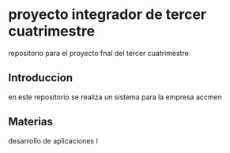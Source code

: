 # proyecto integrador de tercer cuatrimestre
repositorio para el proyecto fnal del tercer cuatrimestre
## Introduccion
en este repositorio se realiza un sistema para la empresa  accmen
## Materias
desarrollo de aplicaciones I

